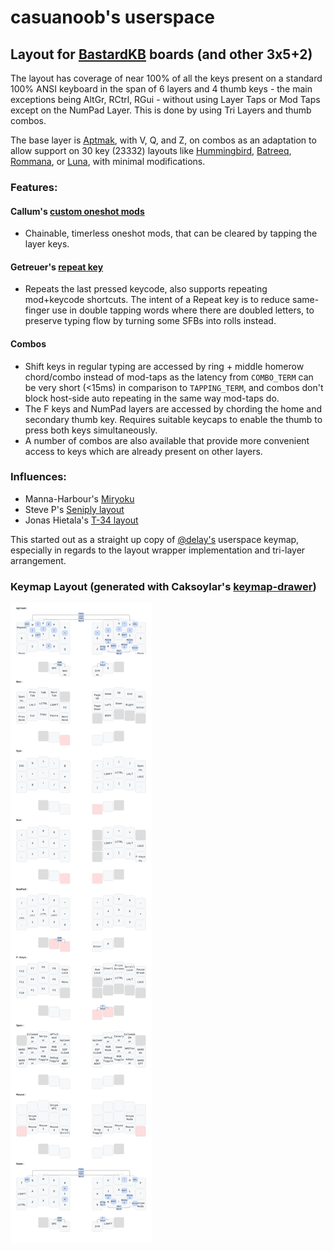 # casuanoob's userspace

## Layout for [BastardKB](https://bastardkb.com) boards (and other 3x5+2)

The layout has coverage of near 100% of all the keys present on a standard 100% ANSI keyboard in the span of 6 layers and 4 thumb keys - the main exceptions being AltGr, RCtrl, RGui - without using Layer Taps or Mod Taps except on the NumPad Layer. This is done by using Tri Layers and thumb combos.

The base layer is [Aptmak](https://github.com/Apsu/aptmak), with V, Q, and Z, on combos as an adaptation to allow support on 30 key (23332) layouts like [Hummingbird](https://github.com/PJE66/hummingbird), [Batreeq](https://github.com/AlaaSaadAbdo/battoota#batreeq), [Rommana](https://github.com/AlaaSaadAbdo/Rommana), or [Luna](https://github.com/mindhatch/keyboards#%E3%83%AB%E3%83%8A-luna), with minimal modifications.

### Features:

#### Callum's [custom oneshot mods](https://github.com/callum-oakley/qmk_firmware/tree/master/users/callum#oneshot-modifiers)
- Chainable, timerless oneshot mods, that can be cleared by tapping the layer keys.

#### Getreuer's [repeat key](https://getreuer.info/posts/keyboards/repeat-key/index.html) 
- Repeats the last pressed keycode, also supports repeating mod+keycode shortcuts. The intent of a Repeat key is to reduce same-finger use in double tapping words where there are doubled letters, to preserve typing flow by turning some SFBs into rolls instead.

#### Combos
- Shift keys in regular typing are accessed by ring + middle homerow chord/combo instead of mod-taps as the latency from `COMBO_TERM` can be very short (<15ms) in comparison to `TAPPING_TERM`, and combos don't block host-side auto repeating in the same way mod-taps do.
- The F keys and NumPad layers are accessed by chording the home and secondary thumb key. Requires suitable keycaps to enable the thumb to press both keys simultaneously.
- A number of combos are also available that provide more convenient access to keys which are already present on other layers.


### Influences:
- Manna-Harbour's [Miryoku](https://github.com/manna-harbour/miryoku)
- Steve P's [Seniply layout](https://stevep99.github.io/seniply/) 
- Jonas Hietala's [T-34 layout](https://www.jonashietala.se/series/t-34/)

This started out as a straight up copy of [@delay's](https://github.com/0xcharly/qmk_firmware/tree/users-delay/users/delay) userspace keymap, especially in regards to the layout wrapper implementation and tri-layer arrangement.

### Keymap Layout (generated with Caksoylar's [keymap-drawer](https://github.com/caksoylar/keymap-drawer))

![Keymap Layout (generated with Caksoylar's keymap-drawer)](./assets/split34_keymap.svg)